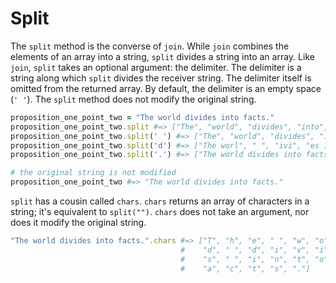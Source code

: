 # Split

The `split` method is the converse of `join`. While `join` combines the elements
of an array into a string, `split` divides a string into an array. Like `join`,
`split` takes an optional argument: the delimiter. The delimiter is a string
along which `split` divides the receiver string. The delimiter itself is omitted
from the returned array. By default, the delimiter is an empty space (`' '`).
The `split` method does not modify the original string.

```ruby
proposition_one_point_two = "The world divides into facts."
proposition_one_point_two.split #=> ["The", "world", "divides", "into", "facts."]
proposition_one_point_two.split(' ') #=> ["The", "world", "divides", "into", "facts."]
proposition_one_point_two.split('d') #=> ["The worl", " ", "ivi", "es into facts."]
proposition_one_point_two.split('.') #=> ["The world divides into facts"]

# the original string is not modified
proposition_one_point_two #=> "The world divides into facts."
```

`split` has a cousin called `chars`. `chars` returns an array of characters in a
string; it's equivalent to `split("")`. `chars` does not take an argument, nor
does it modify the original string.

```ruby
"The world divides into facts.".chars #=> ["T", "h", "e", " ", "w", "o", "r", "l",
                                      #    "d", " ", "d", "i", "v", "i", "d", "e",
                                      #    "s", " ", "i", "n", "t", "o", " ", "f",
                                      #    "a", "c", "t", "s", "."]
```
